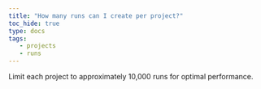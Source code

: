 ```yaml
---
title: "How many runs can I create per project?"
toc_hide: true
type: docs
tags:
   - projects
   - runs
---
```

Limit each project to approximately 10,000 runs for optimal performance.